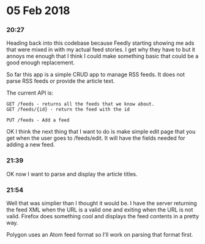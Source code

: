 05 Feb 2018
===========
### 20:27 ###
Heading back into this codebase because Feedly starting showing me ads that were mixed in with my
actual feed stories. I get why they have to but it annoys me enough that I think I could make
something basic that could be a good enough replacement.

So far this app is a simple CRUD app to manage RSS feeds. It does not parse RSS feeds or provide
the article text.

The current API is:

```
GET /feeds - returns all the feeds that we know about.
GET /feeds/{id} - return the feed with the id

PUT /feeds - Add a feed
```
OK I think the next thing that I want to do is make simple edit page that you get when the user goes
to /feeds/edit. It will have the fields needed for adding a new feed.

### 21:39 ###
OK now I want to parse and display the article titles.

### 21:54 ###
Well that was simplier than I thought it would be. I have the server returning the feed XML when the
URL is a valid one and exiting when the URL is not valid. Firefox does something cool and displays
the feed contents in a pretty way.

Polygon uses an Atom feed format so I'll work on parsing that format first.

